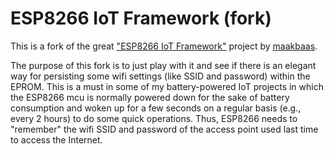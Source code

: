 # ESP8266 IoT Framework (fork)

This is a fork of the great ["ESP8266 IoT Framework"](https://github.com/maakbaas/esp8266-iot-framework) project by [maakbaas](https://github.com/maakbaas). 

The purpose of this fork is to just play with it and see if there is an elegant way for persisting some wifi settings (like SSID and password) within the EPROM. This is a must in some of my battery-powered IoT projects in which the ESP8266 mcu is normally powered down for the sake of battery consumption and woken up for a few seconds on a regular basis (e.g., every 2 hours) to do some quick operations. Thus, ESP8266 needs to "remember" the wifi SSID and password of the access point used last time to access the Internet.

